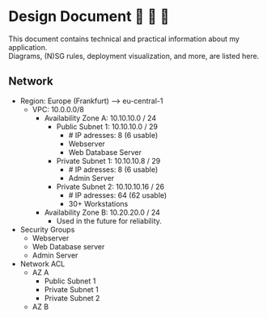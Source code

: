 # Design Document 📘 👷 🔨
This document contains technical and practical information about my application.  
Diagrams, (N)SG rules, deployment visualization, and more, are listed here.

## Network

- Region: Europe (Frankfurt) --> eu-central-1  
    - VPC: 10.0.0.0/8
        - Availability Zone A: 10.10.10.0 / 24
            - Public Subnet 1: 10.10.10.0 / 29
                - \# IP adresses: 8 (6 usable)
                - Webserver
                - Web Database Server
            - Private Subnet 1: 10.10.10.8 / 29
                - \# IP adresses: 8 (6 usable)
                - Admin Server
            - Private Subnet 2: 10.10.10.16 / 26
                - \# IP adresses: 64 (62 usable)
                - 30+ Workstations
        - Availability Zone B: 10.20.20.0 / 24
            - Used in the future for reliability.
- Security Groups
    - Webserver
    - Web Database server
    - Admin Server
- Network ACL
    - AZ A
        - Public Subnet 1
        - Private Subnet 1
        - Private Subnet 2
    - AZ B